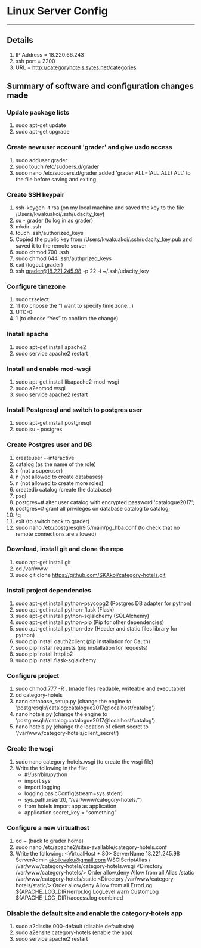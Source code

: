 
# Linux Server Config
---------------------------

## Details
1. IP Address = 18.220.66.243
2. ssh port = 2200
3. URL = http://categoryhotels.sytes.net/categories

## Summary of software and configuration changes made

### Update package lists
1. sudo apt-get update
2. sudo apt-get upgrade

### Create new user account 'grader' and give usdo access
1. sudo adduser grader
2. sudo touch /etc/sudoers.d/grader
3. sudo nano /etc/sudoers.d/grader 
added 'grader ALL=(ALL:ALL) ALL' to the file before saving and exiting

### Create SSH keypair
1. ssh-keygen -t rsa (on my local machine and saved the key to the file /Users/kwakuakoi/.ssh/udacity_key)
2. su - grader (to log in as grader)
3. mkdir .ssh
4. touch .ssh/authorized_keys
5. Copied the public key from /Users/kwakuakoi/.ssh/udacity_key.pub and saved it to the remote server
6. sudo chmod 700 .ssh
7. sudo chmod 644 .ssh/authprized_keys
8. exit (logout grader)
9. ssh grader@18.221.245.98 -p 22 -i ~/.ssh/udacity_key

### Configure timezone
1. sudo tzselect
2. 11 (to choose the “I want to specify time zone…)
3. UTC-0
4. 1 (to choose “Yes” to confirm the change)

### Install apache
1. sudo apt-get install apache2
2. sudo service apache2 restart

### Install and enable mod-wsgi
1. sudo apt-get install libapache2-mod-wsgi
2. sudo a2enmod wsgi
3. sudo service apache2 restart

### Install Postgresql and switch to postgres user
1. sudo apt-get install postgresql
2. sudo su - postgres

### Create Postgres user and DB
1. createuser --interactive
2. catalog (as the name of the role)
3. n (not a superuser)
4. n (not allowed to create databases)
5. n (not allowed to create more roles)
6. createdb catalog (create the database)
7. psql
8. postgres=# alter user catalog with encrypted password 'catalogue2017'; 
9. postgres=# grant all privileges on database catalog to catalog;
10. \q
11. exit (to switch back to grader)
12. sudo nano /etc/postgresql/9.5/main/pg_hba.conf (to check that no remote connections are allowed)

### Download, install git and clone the repo
1. sudo apt-get install git
2. cd /var/www
3. sudo git clone https://github.com/SKAkoi/category-hotels.git

### Install project dependencies
1. sudo apt-get install python-psycopg2 (Postgres DB adapter for python)
2. sudo apt-get install python-flask (Flask)
3. sudo apt-get install python-sqlalchemy (SQLAlchemy)
4. sudo apt-get install python-pip (Pip for other dependencies)
5. sudo apt-get install python-dev (Header and static files library for python)
6. sudo pip install oauth2client (pip installation for Oauth)
7. sudo pip install requests (pip installation for requests)
8. sudo pip install httplib2
9. sudo pip install flask-sqlalchemy

### Configure project
1. sudo chmod 777 -R . (made files readable, writeable and executable)
2. cd category-hotels
3. nano database_setup.py (change the engine to 'postgresql://catalog:catalogue2017@localhost/catalog')
4. nano hotels.py (change the engine to 'postgresql://catalog:catalogue2017@localhost/catalog')
5. nano hotels.py (change the location of client secret to '/var/www/category-hotels/client_secret')

### Create the wsgi
1. sudo nano category-hotels.wsgi (to create the wsgi file)
2. Write the following in the file:
    * #!/usr/bin/python
    * import sys
    * import logging
    * logging.basicConfig(stream=sys.stderr)
    * sys.path.insert(0, “/var/www/category-hotels/“)
    * from hotels import app as application
    * application.secret_key = “something”

### Configure a new virtualhost
1. cd ~ (back to grader home)
2. sudo nano /etc/apache2/sites-available/category-hotels.conf
3. Write the following: 
<VirtualHost *:80>
        ServerName 18.221.245.98
        ServerAdmin akoikwaku@gmail.com
        WSGIScriptAlias / /var/www/category-hotels/category-hotels.wsgi
        <Directory /var/www/category-hotels/>
                Order allow,deny
                Allow from all
        </Directory>
        Alias /static /var/www/category-hotels/static
        <Directory /var/www/category-hotels/static/>
                Order allow,deny
                Allow from all
        </Directory>
        ErrorLog ${APACHE_LOG_DIR}/error.log
        LogLevel warn
        CustomLog ${APACHE_LOG_DIR}/access.log combined
</VirtualHost>

### Disable the default site and enable the category-hotels app
1. sudo a2dissite 000-default (disable default site)
2. sudo a2ensite category-hotels (enable the app)
3. sudo service apache2 restart
